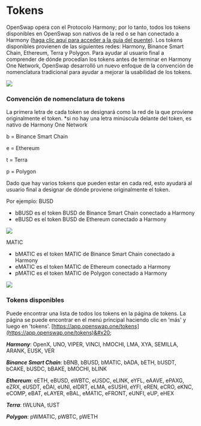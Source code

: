# Tokens

OpenSwap opera con el Protocolo Harmony; por lo tanto, todos los tokens disponibles en OpenSwap son nativos de la red o se han conectado a Harmony ([haga clic aquí para acceder a la guía del puente](https://docs.openswap.one/bridge-assets/openswap-one-click-bridge)). Los tokens disponibles provienen de las siguientes redes: Harmony, Binance Smart Chain, Ethereum, Terra y Polygon. Para ayudar al usuario final a comprender de dónde procedían los tokens antes de terminar en Harmony One Network, OpenSwap desarrolló un nuevo enfoque de la convención de nomenclatura tradicional para ayudar a mejorar la usabilidad de los tokens.

![](https://docs.openswap.one/\~/files/v0/b/gitbook-28427.appspot.com/o/assets%2F-MY1G5f8O5711m8GB\_0a%2F-MlW9Q\_7gn8i-sF11sXL%2F-MlWD0Oq\_PolYSQsv\_2K%2Ftoken1.png?alt=media\&token=8fb2fbf9-84a1-44f6-b357-1eb8a1022d4b)



### Convención de nomenclatura de tokens&#x20;

La primera letra de cada token se designará como la red de la que proviene originalmente el token. \*si no hay una letra minúscula delante del token, es nativo de Harmony One Network&#x20;

b = Binance Smart Chain

e = Ethereum&#x20;

t = Terra&#x20;

p = Polygon

Dado que hay varios tokens que pueden estar en cada red, esto ayudará al usuario final a designar de dónde proviene originalmente el token.

Por ejemplo: BUSD

* bBUSD es el token BUSD de Binance Smart Chain conectado a Harmony
* eBUSD es el token BUSD de Ethereum conectado a Harmony

![](https://docs.openswap.one/\~/files/v0/b/gitbook-28427.appspot.com/o/assets%2F-MY1G5f8O5711m8GB\_0a%2F-MlW9Q\_7gn8i-sF11sXL%2F-MlWCsTpvoQdJI0hJfbq%2Ftokenbusd.png?alt=media\&token=796570e1-eb58-4e9d-b19c-f855122fd515)

MATIC&#x20;

* bMATIC es el token MATIC de Binance Smart Chain conectado a Harmony&#x20;
* eMATIC es el token MATIC de Ethereum conectado a Harmony&#x20;
* pMATIC es el token MATIC de Polygon conectado a Harmony

![](https://docs.openswap.one/\~/files/v0/b/gitbook-28427.appspot.com/o/assets%2F-MY1G5f8O5711m8GB\_0a%2F-MlW9Q\_7gn8i-sF11sXL%2F-MlWCvEiLshVE6BJlqAz%2Ftokenmatic.png?alt=media\&token=3127d1c7-3ab9-4def-8e5c-3141d1d5630a)

### Tokens disponibles&#x20;

Puede encontrar una lista de todos los tokens en la página de tokens. La página se puede encontrar en el menú principal haciendo clic en 'más' y luego en 'tokens'. [https://app.openswap.one/tokens](https://app.openswap.one/tokens)&#x20;

_**Harmony**_: OpenX, UNO, VIPER, VINCI, hMOCHI, LMA, XYA, SEMILLA, ARANK, EUSK, VER&#x20;

_**Binance Smart Chain**_: bBNB, bBUSD, bMATIC, bADA, bETH, bUSDT, bCAKE, bUSDC, bBAKE, bMOCHI, bLINK&#x20;

_**Ethereum**_: eETH, eBUSD, eWBTC, eUSDC, eLINK, eYFL, eAAVE, ePAXG, eZRX, eUSDT, eDAI, eUNI, eIDRT, eLMA, eSUSHI, eYFI, eREN, eCRO, eKNC, eCOMP, eBAT, eLAYER, eBAL, eMATIC, eFRONT, eUNFI, eUP, eHEX&#x20;

_**Terra**_: tWLUNA, tUST&#x20;

_**Polygon**_: pWMATIC, pWBTC, pWETH
